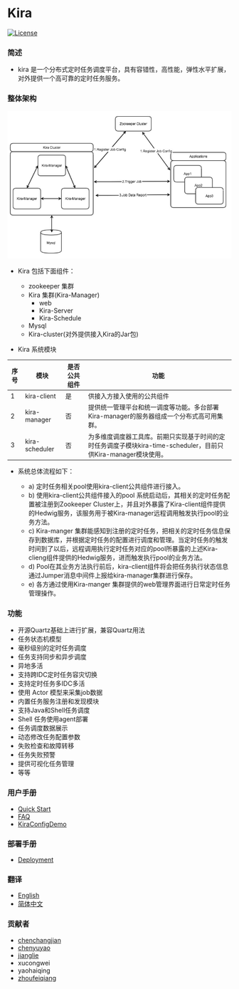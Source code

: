 # Kira
[![License](https://img.shields.io/badge/license-Apache--2.0-blue.svg)](http://www.apache.org/licenses/LICENSE-2.0)

### 简述

* kira 是一个分布式定时任务调度平台，具有容错性，高性能，弹性水平扩展，对外提供一个高可靠的定时任务服务。


### 整体架构

![Kira_architecture](../kira-manager/src/main/resources/files/Kira_architecture.jpg)

 * Kira 包括下面组件：
    * zookeeper 集群
    * Kira 集群(Kira-Manager)
        * web
        * Kira-Server
        * Kira-Schedule
    * Mysql
    * Kira-cluster(对外提供接入Kira的Jar包)  
 
* Kira 系统模块
 
| 序号 | 模块 | 是否公共组件 | 功能 |
| --- | --- | --- | --- |
| 1 | kira-client  | 是 |供接入方接入使用的公共组件|
| 2 | kira-manager | 否 |提供统一管理平台和统一调度等功能。多台部署Kira-manager的服务器组成一个分布式高可用集群。 |
| 3 | kira-scheduler | 否 | 为多维度调度器工具库。前期只实现基于时间的定时任务调度子模块kira-time-scheduler，目前只供Kira-manager模块使用。| 

* 系统总体流程如下：

    * a)	定时任务相关pool使用kira-client公共组件进行接入。
    * b)	使用kira-client公共组件接入的pool 系统启动后，其相关的定时任务配置被注册到Zookeeper Cluster上，并且对外暴露了Kira-client组件提供的Hedwig服务，该服务用于被Kira-manager远程调用触发执行pool的业务方法。
    * c)	Kira-manger 集群能感知到注册的定时任务，把相关的定时任务信息保存到数据库，并根据定时任务的配置进行调度和管理。当定时任务的触发时间到了以后，远程调用执行定时任务对应的pool所暴露的上述Kira-clieng组件提供的Hedwig服务，进而触发执行pool的业务方法。
    * d)	Pool在其业务方法执行前后，kira-client组件将会把任务执行状态信息通过Jumper消息中间件上报给kira-manager集群进行保存。
    * e)	各方通过使用Kira-manger 集群提供的web管理界面进行日常定时任务管理操作。


### 功能

- 开源Quartz基础上进行扩展，兼容Quartz用法
- 任务状态机模型
- 毫秒级别的定时任务调度
- 任务支持同步和异步调度
- 异地多活
- 支持跨IDC定时任务容灾切换
- 支持定时任务多IDC多活
- 使用 Actor 模型来采集job数据
- 内置任务服务注册和发现模块
- 支持Java和Shell任务调度
- Shell 任务使用agent部署 
- 任务调度数据展示
- 动态修改任务配置参数
- 失败检查和故障转移
- 任务失败预警
- 提供可视化任务管理
- 等等

### 用户手册
- [Quick Start](QuickStart.md)
- [FAQ](FAQ.md)
- [KiraConfigDemo](KiraConfigDemo.md)


### 部署手册
- [Deployment](Deployment.md)

### 翻译

* [English](../README.md)
* [简体中文](README.md)

### 贡献者

* [chenchangjian](https://github.com/ccj119)
* [chenyuyao](https://github.com/CYYemily)
* [jianglie](https://github.com/ArcherJ)
* xucongwei
* yaohaiqing
* [zhoufeiqiang](https://github.com/DavidZ1)







